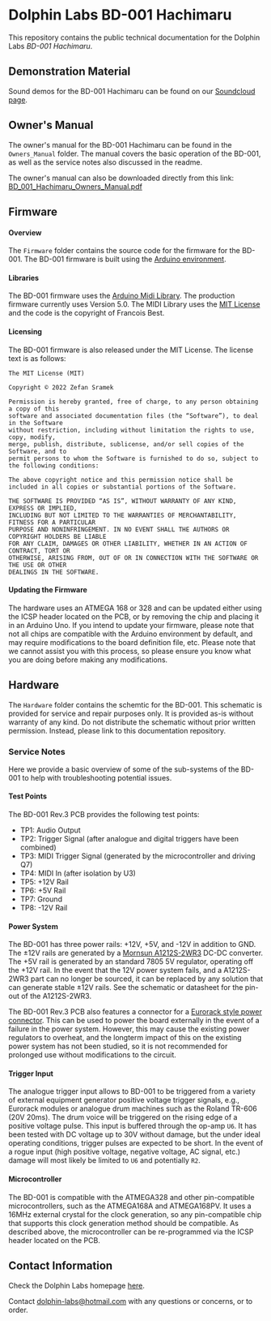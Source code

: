 # Dolphin Labs BD-001 Hachimaru
This repository contains the public technical documentation for the Dolphin Labs _BD-001 Hachimaru_.

## Demonstration Material

Sound demos for the BD-001 Hachimaru can be found on our [Soundcloud page](https://soundcloud.com/dolphin-labs/sets/bd-001-hachimaru-sound-demos).

## Owner's Manual
The owner's manual for the BD-001 Hachimaru can be found in the `Owners_Manual` folder. The manual covers the basic operation of the BD-001, as well as the service notes also discussed in the readme.

The owner's manual can also be downloaded directly from this link: [BD_001_Hachimaru_Owners_Manual.pdf](https://github.com/Dolphin-Labs/BD-001-Hachimaru-Documentation/files/10764055/BD_001_Hachimaru_Owners_Manual.pdf)

## Firmware

#### Overview
The `Firmware` folder contains the source code for the firmware for the BD-001. 
The BD-001 firmware is built using the [Arduino environment](https://www.arduino.cc/).

#### Libraries
The BD-001 firmware uses the [Arduino Midi Library](https://github.com/FortySevenEffects/arduino_midi_library). The production firmware currently uses Version 5.0.
The MIDI Library uses the [MIT License](https://github.com/FortySevenEffects/arduino_midi_library/blob/master/LICENSE) and the code is the copyright of Francois Best.

#### Licensing
The BD-001 firmware is also released under the MIT License. The license text is as follows:

````
The MIT License (MIT)

Copyright © 2022 Zefan Sramek

Permission is hereby granted, free of charge, to any person obtaining a copy of this
software and associated documentation files (the “Software”), to deal in the Software
without restriction, including without limitation the rights to use, copy, modify,
merge, publish, distribute, sublicense, and/or sell copies of the Software, and to
permit persons to whom the Software is furnished to do so, subject to the following conditions:

The above copyright notice and this permission notice shall be
included in all copies or substantial portions of the Software.

THE SOFTWARE IS PROVIDED “AS IS”, WITHOUT WARRANTY OF ANY KIND, EXPRESS OR IMPLIED,
INCLUDING BUT NOT LIMITED TO THE WARRANTIES OF MERCHANTABILITY, FITNESS FOR A PARTICULAR
PURPOSE AND NONINFRINGEMENT. IN NO EVENT SHALL THE AUTHORS OR COPYRIGHT HOLDERS BE LIABLE
FOR ANY CLAIM, DAMAGES OR OTHER LIABILITY, WHETHER IN AN ACTION OF CONTRACT, TORT OR
OTHERWISE, ARISING FROM, OUT OF OR IN CONNECTION WITH THE SOFTWARE OR THE USE OR OTHER
DEALINGS IN THE SOFTWARE.
````

#### Updating the Firmware
The hardware uses an ATMEGA 168 or 328 and can be updated either using the ICSP header located on the PCB, or by removing the chip and placing it in an Arduino Uno. If you intend to update your firmware, please note that not all chips are compatible with the Arduino environment by default, and may require modifications to the board definition file, etc. Please note that we cannot assist you with this process, so please ensure you know what you are doing before making any modifications.

## Hardware
The `Hardware` folder contains the schemtic for the BD-001. This schematic is provided for service and repair purposes only. It is provided as-is without warranty of any kind. Do not distribute the schematic without prior written permission. Instead, please link to this documentation repository.

### Service Notes
Here we provide a basic overview of some of the sub-systems of the BD-001 to help with troubleshooting potential issues.

#### Test Points
The BD-001 Rev.3 PCB provides the following test points:

 - TP1: Audio Output
 - TP2: Trigger Signal (after analogue and digital triggers have been combined)
 - TP3: MIDI Trigger Signal (generated by the microcontroller and driving Q7)
 - TP4: MIDI In (after isolation by U3)
 - TP5: +12V Rail
 - TP6: +5V Rail
 - TP7: Ground
 - TP8: -12V Rail

#### Power System
The BD-001 has three power rails: +12V, +5V, and -12V in addition to GND. The ±12V rails are generated by a [Mornsun A1212S-2WR3](https://www.mornsun-power.com/html/pdf/A1212S-2WR3.html) DC-DC converter. The +5V rail is generated by an standard 7805 5V regulator, operating off the +12V rail. In the event that the 12V power system fails, and a A1212S-2WR3 part can no longer be sourced, it can be replaced by any solution that can generate stable ±12V rails. See the schematic or datasheet for the pin-out of the A1212S-2WR3.

The BD-001 Rev.3 PCB also features a connector for a [Eurorack style power connector](https://doepfer.de/a100_man/a100t_e.htm). This can be used to power the board externally in the event of a failure in the power system. However, this may cause the existing power regulators to overheat, and the longterm impact of this on the existing power system has not been studied, so it is not recommended for prolonged use without modifications to the circuit.

#### Trigger Input
The analogue trigger input allows to BD-001 to be triggered from a variety of external equipment generator positive voltage trigger signals, e.g., Eurorack modules or analogue drum machines such as the Roland TR-606 (20V 20ms). The drum voice will be triggered on the rising edge of a positive voltage pulse. This input is buffered through the op-amp `U6`. It has been tested with DC voltage up to 30V without damage, but the under ideal operating conditions, trigger pulses are expected to be short. In the event of a rogue input (high positive voltage, negative voltage, AC signal, etc.) damage will most likely be limited to `U6` and potentially `R2`.

#### Microcontroller
The BD-001 is compatible with the ATMEGA328 and other pin-compatible microcontrollers, such as the ATMEGA168A and ATMEGA168PV. It uses a 16MHz external crystal for the clock generation, so any pin-compatible chip that supports this clock generation method should be compatible. As described above, the microcontroller can be re-programmed via the ICSP header located on the PCB.

## Contact Information
Check the Dolphin Labs homepage [here](http://zefansramek.net/dolphin-labs.php).

Contact dolphin-labs@hotmail.com with any questions or concerns, or to order.








